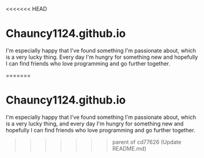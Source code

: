 <<<<<<< HEAD
# Chauncy1124.github.io

I'm especially happy that I've found something I'm passionate about, which is a very lucky thing. Every day I'm hungry for something new and hopefully I can find friends 
who love programming and go further together.

=======
# Chauncy1124.github.io

I'm especially happy that I've found something I'm passionate about, which is a very lucky thing, and every day I'm hungry for something new and hopefully I can find friends 
who love programming and go further together.

>>>>>>> parent of cd77626 (Update README.md)
